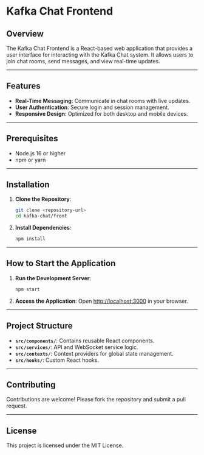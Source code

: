 # Kafka Chat Frontend

## Overview
The Kafka Chat Frontend is a React-based web application that provides a user interface for interacting with the Kafka Chat system. It allows users to join chat rooms, send messages, and view real-time updates.

---

## Features
- **Real-Time Messaging**: Communicate in chat rooms with live updates.
- **User Authentication**: Secure login and session management.
- **Responsive Design**: Optimized for both desktop and mobile devices.

---

## Prerequisites
- Node.js 16 or higher
- npm or yarn

---

## Installation

1. **Clone the Repository**:
   ```bash
   git clone <repository-url>
   cd kafka-chat/front
   ```

2. **Install Dependencies**:
   ```bash
   npm install
   ```

---

## How to Start the Application

1. **Run the Development Server**:
   ```bash
   npm start
   ```

2. **Access the Application**:
   Open [http://localhost:3000](http://localhost:3000) in your browser.

---

## Project Structure
- **`src/components/`**: Contains reusable React components.
- **`src/services/`**: API and WebSocket service logic.
- **`src/contexts/`**: Context providers for global state management.
- **`src/hooks/`**: Custom React hooks.

---

## Contributing
Contributions are welcome! Please fork the repository and submit a pull request.

---

## License
This project is licensed under the MIT License.
